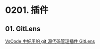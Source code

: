 # 0201. 插件

## 01. GitLens

[VsCode 中好用的 git 源代码管理插件 GitLens](https://www.jianshu.com/p/a91cb8a2e55d)


